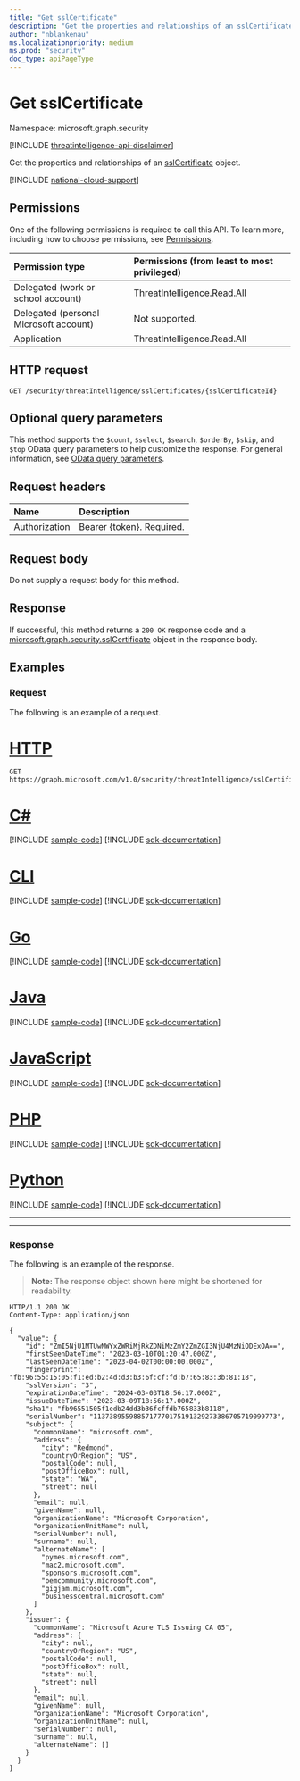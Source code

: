 ```yaml
---
title: "Get sslCertificate"
description: "Get the properties and relationships of an sslCertificate object."
author: "nblankenau"
ms.localizationpriority: medium
ms.prod: "security"
doc_type: apiPageType
---
```


# Get sslCertificate

Namespace: microsoft.graph.security

[!INCLUDE [threatintelligence-api-disclaimer](../../includes/threatintelligence-api-disclaimer.md)]

Get the properties and relationships of an [sslCertificate](../resources/security-sslcertificate.md) object.

[!INCLUDE [national-cloud-support](../../includes/global-only.md)]

## Permissions

One of the following permissions is required to call this API. To learn more, including how to choose permissions, see [Permissions](/graph/permissions-reference).

|Permission type|Permissions (from least to most privileged)|
|:---|:---|
|Delegated (work or school account)|ThreatIntelligence.Read.All|
|Delegated (personal Microsoft account)|Not supported.|
|Application|ThreatIntelligence.Read.All|

## HTTP request

<!-- {
  "blockType": "ignored"
}
-->
``` http
GET /security/threatIntelligence/sslCertificates/{sslCertificateId}
```

## Optional query parameters

This method supports the `$count`, `$select`, `$search`, `$orderBy`, `$skip`, and `$top` OData query parameters to help customize the response. For general information, see [OData query parameters](/graph/query-parameters).

## Request headers

|Name|Description|
|:---|:---|
|Authorization|Bearer {token}. Required.|

## Request body

Do not supply a request body for this method.

## Response

If successful, this method returns a `200 OK` response code and a [microsoft.graph.security.sslCertificate](../resources/security-sslcertificate.md) object in the response body.

## Examples

### Request

The following is an example of a request.

# [HTTP](#tab/http)
<!-- {
  "blockType": "request",
  "name": "get_sslcertificate",
  "sampleKeys": ["ZmI5NjU1MTUwNWYxZWRiMjRkZDNiMzZmY2ZmZGI3NjU4MzNiODExOA=="]
}
-->
``` http
GET https://graph.microsoft.com/v1.0/security/threatIntelligence/sslCertificates/ZmI5NjU1MTUwNWYxZWRiMjRkZDNiMzZmY2ZmZGI3NjU4MzNiODExOA==
```

# [C#](#tab/csharp)
[!INCLUDE [sample-code](../includes/snippets/csharp/get-sslcertificate-csharp-snippets.md)]
[!INCLUDE [sdk-documentation](../includes/snippets/snippets-sdk-documentation-link.md)]

# [CLI](#tab/cli)
[!INCLUDE [sample-code](../includes/snippets/cli/get-sslcertificate-cli-snippets.md)]
[!INCLUDE [sdk-documentation](../includes/snippets/snippets-sdk-documentation-link.md)]

# [Go](#tab/go)
[!INCLUDE [sample-code](../includes/snippets/go/get-sslcertificate-go-snippets.md)]
[!INCLUDE [sdk-documentation](../includes/snippets/snippets-sdk-documentation-link.md)]

# [Java](#tab/java)
[!INCLUDE [sample-code](../includes/snippets/java/get-sslcertificate-java-snippets.md)]
[!INCLUDE [sdk-documentation](../includes/snippets/snippets-sdk-documentation-link.md)]

# [JavaScript](#tab/javascript)
[!INCLUDE [sample-code](../includes/snippets/javascript/get-sslcertificate-javascript-snippets.md)]
[!INCLUDE [sdk-documentation](../includes/snippets/snippets-sdk-documentation-link.md)]

# [PHP](#tab/php)
[!INCLUDE [sample-code](../includes/snippets/php/get-sslcertificate-php-snippets.md)]
[!INCLUDE [sdk-documentation](../includes/snippets/snippets-sdk-documentation-link.md)]

# [Python](#tab/python)
[!INCLUDE [sample-code](../includes/snippets/python/get-sslcertificate-python-snippets.md)]
[!INCLUDE [sdk-documentation](../includes/snippets/snippets-sdk-documentation-link.md)]

---

---

### Response

The following is an example of the response.

>**Note:** The response object shown here might be shortened for readability.

<!-- {
  "blockType": "response",
  "truncated": true,
  "@odata.type": "microsoft.graph.security.sslCertificate"
}
-->
``` http
HTTP/1.1 200 OK
Content-Type: application/json

{
  "value": {
    "id": "ZmI5NjU1MTUwNWYxZWRiMjRkZDNiMzZmY2ZmZGI3NjU4MzNiODExOA==",
    "firstSeenDateTime": "2023-03-10T01:20:47.000Z",
    "lastSeenDateTime": "2023-04-02T00:00:00.000Z",
    "fingerprint": "fb:96:55:15:05:f1:ed:b2:4d:d3:b3:6f:cf:fd:b7:65:83:3b:81:18",
    "sslVersion": "3",
    "expirationDateTime": "2024-03-03T18:56:17.000Z",
    "issueDateTime": "2023-03-09T18:56:17.000Z",
    "sha1": "fb96551505f1edb24dd3b36fcffdb765833b8118",
    "serialNumber": "1137389559885717770175191329273386705719099773",
    "subject": {
      "commonName": "microsoft.com",
      "address": {
        "city": "Redmond",
        "countryOrRegion": "US",
        "postalCode": null,
        "postOfficeBox": null,
        "state": "WA",
        "street": null
      },
      "email": null,
      "givenName": null,
      "organizationName": "Microsoft Corporation",
      "organizationUnitName": null,
      "serialNumber": null,
      "surname": null,
      "alternateName": [
        "pymes.microsoft.com",
        "mac2.microsoft.com",
        "sponsors.microsoft.com",
        "oemcommunity.microsoft.com",
        "gigjam.microsoft.com",
        "businesscentral.microsoft.com"
      ]
    },
    "issuer": {
      "commonName": "Microsoft Azure TLS Issuing CA 05",
      "address": {
        "city": null,
        "countryOrRegion": "US",
        "postalCode": null,
        "postOfficeBox": null,
        "state": null,
        "street": null
      },
      "email": null,
      "givenName": null,
      "organizationName": "Microsoft Corporation",
      "organizationUnitName": null,
      "serialNumber": null,
      "surname": null,
      "alternateName": []
    }
  }
}
```

